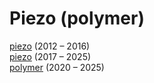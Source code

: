 # Piezo (polymer)

[piezo](http://www.jameco.com/webapp/wcs/stores/servlet/Product_10001_10001_1956784_-1) (2012 – 2016)  
[piezo](http://www.pi-usa.us/products/PiezoActuators/index.php) (2017 – 2025)  
[polymer](https://link.springer.com/article/10.1007/s42558-019-0005-1) (2020 – 2025)  
